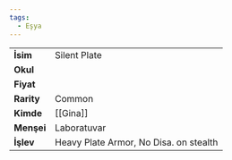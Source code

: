 ```yaml
---
tags:
  - Eşya
---  
```

  
|  |  |  
|---|---|  
| **İsim** | Silent Plate|  
| **Okul** | |  
| **Fiyat** | |  
| **Rarity** | Common|  
| **Kimde** | [[Gina]]|  
| **Menşei** | Laboratuvar|  
| **İşlev** | Heavy Plate Armor, No Disa. on stealth|  
